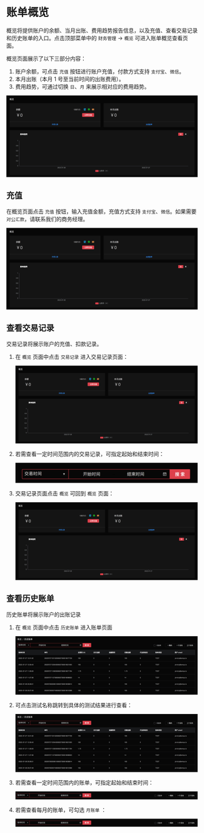 # 账单概览

概览将提供账户的余额、当月出账、费用趋势报告信息，以及充值、查看交易记录和历史账单的入口。点击顶部菜单中的 `财务管理` -> `概览` 可进入账单概览查看页面。

概览页面展示了以下三部分内容：

1. 账户余额，可点击 `充值` 按钮进行账户充值，付款方式支持 `支付宝`、`微信`。
2. 本月出账（本月 1 号至当前时间的出账费用）。
3. 费用趋势，可通过切换 `日`、`月` 来展示相对应的费用趋势。

![billing_brief](../_assets/billing_brief.png)

## 充值

在概览页面点击 `充值` 按钮，输入充值金额，充值方式支持 `支付宝`、`微信`。如果需要 `对公汇款`，请联系我们的商务经理。

![recharge](../_assets/recharge.png)

## 查看交易记录

交易记录将展示账户的充值、扣款记录。

1. 在 `概览` 页面中点击 `交易记录` 进入交易记录页面：

   ![transactions](../_assets/transactions.png)

2. 若需查看一定时间范围内的交易记录，可指定起始和结束时间：

   ![transactions-query](../_assets/transactions_query.png)

3. 交易记录页面点击 `概览` 可回到 `概览` 页面：

   ![transactions-list](../_assets/transactions_list.png)

## 查看历史账单

历史账单将展示账户的出账记录

1. 在 `概览` 页面中点击 `历史账单` 进入账单页面

   ![bills](../_assets/bills.png)

2. 可点击测试名称跳转到具体的测试结果进行查看：

   ![bills-testrun](../_assets/bills_testrun.png)

3. 若需查看一定时间范围内的账单，可指定起始和结束时间：

   ![bills-time-query](../_assets/bills_time_query.png)

4. 若需查看每月的账单，可勾选 `月账单` ：

   ![bills-month](../_assets/bills_month.png)